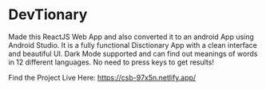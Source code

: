 # DevTionary
Made this ReactJS Web App and also converted it to an android App using Android Studio. It is a fully functional Disctionary App with a clean interface and beautiful UI. Dark Mode supported and can find out meanings of words in 12 different languages. No need to press keys to get results!

Find the Project Live Here:
https://csb-97x5n.netlify.app/
